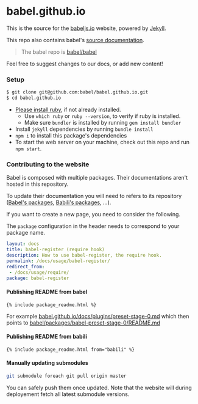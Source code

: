 # babel.github.io

This is the source for the [babeljs.io](https://babeljs.io) website, powered by [Jekyll](https://jekyllrb.com/).

This repo also contains babel's [source documentation](https://github.com/babel/babel.github.io/tree/master/docs).

> The babel repo is [babel/babel](https://github.com/babel/babel)

Feel free to suggest changes to our docs, or add new content!

### Setup

```bash
$ git clone git@github.com:babel/babel.github.io.git
$ cd babel.github.io
```

* [Please install ruby](https://www.ruby-lang.org/en/documentation/installation/), if not already installed.
  * Use `which ruby` or `ruby --version`, to verify if ruby is installed.
  * Make sure `bundler` is installed by running `gem install bundler`
* Install `jekyll` dependencies by running `bundle install`
* `npm i` to install this package's dependencies
* To start the web server on your machine, check out this repo and run `npm start`.

### Contributing to the website

Babel is composed with multiple packages. Their documentations aren't hosted in this repository.

To update their documentation you will need to refers to its repository ([Babel's packages](https://github.com/babel/babel/tree/master/packages), [Babili's packages](https://github.com/babel/babili/tree/master/packages), ...).

If you want to create a new page, you need to consider the following.

The `package` configuration in the header needs to correspond to your package name.
```yaml
layout: docs
title: babel-register (require hook)
description: How to use babel-register, the require hook.
permalink: /docs/usage/babel-register/
redirect_from:
 - /docs/usage/require/
package: babel-register
```

#### Publishing README from babel

```
{% include package_readme.html %}
```

For example [babel.github.io/docs/plugins/preset-stage-0.md](/docs/plugins/preset-stage-0.md) which then points to [babel/packages/babel-preset-stage-0/README.md](https://github.com/babel/babel/blob/master/packages/babel-preset-stage-0/README.md)

#### Publishing README from babili

```
{% include package_readme.html from="babili" %}
```

#### Manually updating submodules

```sh
git submodule foreach git pull origin master
```

You can safely push them once updated. Note that the website will during deployement fetch all latest submodule versions.

